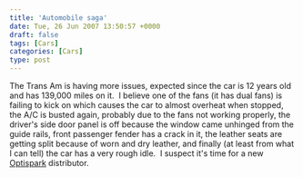 ```yaml
---
title: 'Automobile saga'
date: Tue, 26 Jun 2007 13:50:57 +0000
draft: false
tags: [Cars]
categories: [Cars]
type: post
---
```


The Trans Am is having more issues, expected since the car is 12 years old and has 139,000 miles on it.  I believe one of the fans (it has dual fans) is failing to kick on which causes the car to almost overheat when stopped, the A/C is busted again, probably due to the fans not working properly, the driver's side door panel is off because the window came unhinged from the guide rails, front passenger fender has a crack in it, the leather seats are getting split because of worn and dry leather, and finally (at least from what I can tell) the car has a very rough idle.  I suspect it's time for a new [Optispark](http://www.google.com/search?q=optispark&ie=utf-8&oe=utf-8&aq=t&rls=org.mozilla:en-US:official&client=firefox-a) distributor.